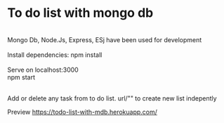 # To do list with mongo db

<br>  
Mongo Db, Node.Js, Express, ESj have been used for development
<br>  <br>  
Install dependencies: npm install
<br>  <br>  
Serve on localhost:3000
<br>  
npm start
<br>  <br>  

Add or delete any task from to do list. 
url/"<anyName>" to create new list indepently

Preview
https://todo-list-with-mdb.herokuapp.com/
